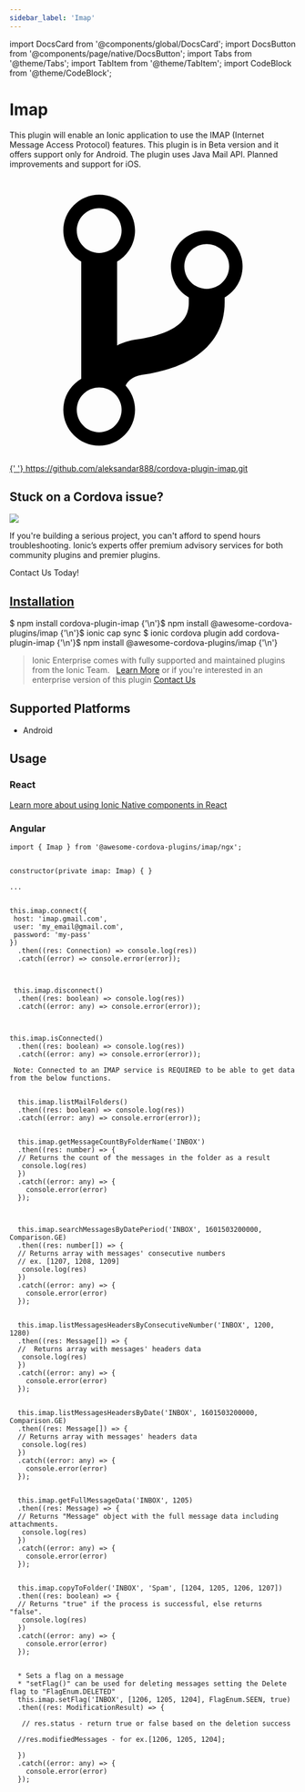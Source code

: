 ```yaml
---
sidebar_label: 'Imap'
---
```


import DocsCard from '@components/global/DocsCard';
import DocsButton from '@components/page/native/DocsButton';
import Tabs from '@theme/Tabs';
import TabItem from '@theme/TabItem';
import CodeBlock from '@theme/CodeBlock';

# Imap

This plugin will enable an Ionic application to use the IMAP (Internet Message Access Protocol) features.
This plugin is in Beta version and it offers support only for Android.
The plugin uses Java Mail API.
Planned improvements and support for iOS.

<p>
  <a
    href="https://github.com/aleksandar888/cordova-plugin-imap.git"
    target="_blank"
    rel="noopener"
    className="git-link"
  >
    <svg viewBox="0 0 512 512">
      <path d="M416 160c0-35.3-28.7-64-64-64s-64 28.7-64 64c0 23.7 12.9 44.3 32 55.4v8.6c0 19.9-7.8 33.7-25.3 44.9-15.4 9.8-38.1 17.1-67.5 21.5-14 2.1-25.7 6-35.2 10.7V151.4c19.1-11.1 32-31.7 32-55.4 0-35.3-28.7-64-64-64S96 60.7 96 96c0 23.7 12.9 44.3 32 55.4v209.2c-19.1 11.1-32 31.7-32 55.4 0 35.3 28.7 64 64 64s64-28.7 64-64c0-16.6-6.3-31.7-16.7-43.1 1.9-4.9 9.7-16.3 29.4-19.3 38.8-5.8 68.9-15.9 92.3-30.8 36-22.8 55-57 55-98.8v-8.6c19.1-11.1 32-31.7 32-55.4zM160 56c22.1 0 40 17.9 40 40s-17.9 40-40 40-40-17.9-40-40 17.9-40 40-40zm0 400c-22.1 0-40-17.9-40-40s17.9-40 40-40 40 17.9 40 40-17.9 40-40 40zm192-256c-22.1 0-40-17.9-40-40s17.9-40 40-40 40 17.9 40 40-17.9 40-40 40z"></path>
    </svg>{' '}
    https://github.com/aleksandar888/cordova-plugin-imap.git
  </a>
</p>

<h2>Stuck on a Cordova issue?</h2>
<DocsCard
  className="cordova-ee-card"
  header="Don't waste precious time on plugin issues."
  href="https://ionicframework.com/sales?product_of_interest=Ionic%20Native"
>
  <div>
    <img src="/docs/icons/native-cordova-bot.png" class="cordova-ee-img" />
    <p>
      If you're building a serious project, you can't afford to spend hours troubleshooting. Ionic’s experts offer
      premium advisory services for both community plugins and premier plugins.
    </p>
    <DocsButton className="native-ee-detail">Contact Us Today!</DocsButton>
  </div>
</DocsCard>

<h2 id="installation">
  <a href="#installation">Installation</a>
</h2>
<Tabs
  groupId="runtime"
  defaultValue="Capacitor"
  values={[
    { value: 'Capacitor', label: 'Capacitor' },
    { value: 'Cordova', label: 'Cordova' },
    { value: 'Enterprise', label: 'Enterprise' },
  ]}
>
  <TabItem value="Capacitor">
    <CodeBlock className="language-shell">
      $ npm install cordova-plugin-imap {'\n'}$ npm install @awesome-cordova-plugins/imap {'\n'}$ ionic cap sync
    </CodeBlock>
  </TabItem>
  <TabItem value="Cordova">
    <CodeBlock className="language-shell">
      $ ionic cordova plugin add cordova-plugin-imap {'\n'}$ npm install @awesome-cordova-plugins/imap {'\n'}
    </CodeBlock>
  </TabItem>
  <TabItem value="Enterprise">
    <blockquote>
      Ionic Enterprise comes with fully supported and maintained plugins from the Ionic Team. &nbsp;
      <a class="btn" href="https://ionic.io/docs/premier-plugins">Learn More</a> or if you're interested in an enterprise version of this plugin <a class="btn" href="https://ionicframework.com/sales?product_of_interest=Ionic%20Enterprise%20Engine">Contact Us</a>
    </blockquote>
  </TabItem>
</Tabs>

## Supported Platforms

- Android

## Usage

### React

[Learn more about using Ionic Native components in React](../native-community.md#react)

### Angular

```tsx
import { Imap } from '@awesome-cordova-plugins/imap/ngx';


constructor(private imap: Imap) { }

...


this.imap.connect({
 host: 'imap.gmail.com',
 user: 'my_email@gmail.com',
 password: 'my-pass'
})
  .then((res: Connection) => console.log(res))
  .catch((error) => console.error(error));



 this.imap.disconnect()
  .then((res: boolean) => console.log(res))
  .catch((error: any) => console.error(error));



this.imap.isConnected()
  .then((res: boolean) => console.log(res))
  .catch((error: any) => console.error(error));

 Note: Connected to an IMAP service is REQUIRED to be able to get data from the below functions.


  this.imap.listMailFolders()
  .then((res: boolean) => console.log(res))
  .catch((error: any) => console.error(error));


  this.imap.getMessageCountByFolderName('INBOX')
  .then((res: number) => {
  // Returns the count of the messages in the folder as a result
   console.log(res)
  })
  .catch((error: any) => {
    console.error(error)
  });



  this.imap.searchMessagesByDatePeriod('INBOX', 1601503200000, Comparison.GE)
  .then((res: number[]) => {
  // Returns array with messages' consecutive numbers
  // ex. [1207, 1208, 1209]
   console.log(res)
  })
  .catch((error: any) => {
    console.error(error)
  });


  this.imap.listMessagesHeadersByConsecutiveNumber('INBOX', 1200, 1280)
  .then((res: Message[]) => {
  //  Returns array with messages' headers data
   console.log(res)
  })
  .catch((error: any) => {
    console.error(error)
  });


  this.imap.listMessagesHeadersByDate('INBOX', 1601503200000, Comparison.GE)
  .then((res: Message[]) => {
  // Returns array with messages' headers data
   console.log(res)
  })
  .catch((error: any) => {
    console.error(error)
  });


  this.imap.getFullMessageData('INBOX', 1205)
  .then((res: Message) => {
  // Returns "Message" object with the full message data including attachments.
   console.log(res)
  })
  .catch((error: any) => {
    console.error(error)
  });


  this.imap.copyToFolder('INBOX', 'Spam', [1204, 1205, 1206, 1207])
  .then((res: boolean) => {
  // Returns "true" if the process is successful, else returns "false".
   console.log(res)
  })
  .catch((error: any) => {
    console.error(error)
  });


  * Sets a flag on a message
  * "setFlag()" can be used for deleting messages setting the Delete flag to "FlagEnum.DELETED"
  this.imap.setFlag('INBOX', [1206, 1205, 1204], FlagEnum.SEEN, true)
  .then((res: ModificationResult) => {

   // res.status - return true or false based on the deletion success

  //res.modifiedMessages - for ex.[1206, 1205, 1204];

  })
  .catch((error: any) => {
    console.error(error)
  });

```
